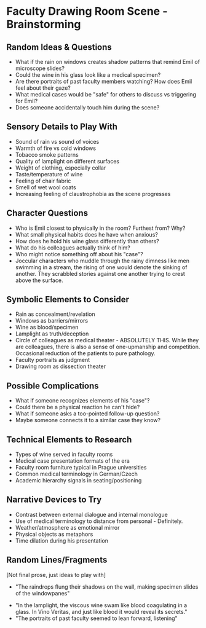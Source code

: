 # Faculty Drawing Room Scene - Brainstorming

## Random Ideas & Questions
- What if the rain on windows creates shadow patterns that remind Emil of microscope slides?
- Could the wine in his glass look like a medical specimen?
- Are there portraits of past faculty members watching? How does Emil feel about their gaze?
- What medical cases would be "safe" for others to discuss vs triggering for Emil?
- Does someone accidentally touch him during the scene?

## Sensory Details to Play With
- Sound of rain vs sound of voices
- Warmth of fire vs cold windows
- Tobacco smoke patterns
- Quality of lamplight on different surfaces
- Weight of clothing, especially collar
- Taste/temperature of wine
- Feeling of chair fabric
- Smell of wet wool coats
- Increasing feeling of claustrophobia as the scene progresses

## Character Questions
- Who is Emil closest to physically in the room? Furthest from? Why?
- What small physical habits does he have when anxious?
- How does he hold his wine glass differently than others?
- What do his colleagues actually think of him?
- Who might notice something off about his "case"?
- Joccular characters who muddle through the rainy dimness like men swimming in a stream, the rising of one would denote the sinking of another. They scrabbled stories against one another trying to crest above the surface. 

## Symbolic Elements to Consider
- Rain as concealment/revelation
- Windows as barriers/mirrors
- Wine as blood/specimen
- Lamplight as truth/deception
- Circle of colleagues as medical theater - ABSOLUTELY THIS. While they are colleagues, there is also a sense of one-upmanship and competition. Occasional reduction of the patients to pure pathology. 
- Faculty portraits as judgment
- Drawing room as dissection theater

## Possible Complications
- What if someone recognizes elements of his "case"?
- Could there be a physical reaction he can't hide?
- What if someone asks a too-pointed follow-up question?
- Maybe someone connects it to a similar case they know?

## Technical Elements to Research
- Types of wine served in faculty rooms
- Medical case presentation formats of the era
- Faculty room furniture typical in Prague universities
- Common medical terminology in German/Czech
- Academic hierarchy signals in seating/positioning

## Narrative Devices to Try
- Contrast between external dialogue and internal monologue
- Use of medical terminology to distance from personal - Definitely.
- Weather/atmosphere as emotional mirror
- Physical objects as metaphors
- Time dilation during his presentation

## Random Lines/Fragments
[Not final prose, just ideas to play with]
- "The raindrops flung their shadows on the wall, making specimen slides of the windowpanes"
<!--- "Their voices circled like medical students around a subject" -->
- "In the lamplight, the viscous wine swam like blood coagulating in a glass. In Vino Veritas, and just like blood it would reveal its secrets."
- "The portraits of past faculty seemed to lean forward, listening" 